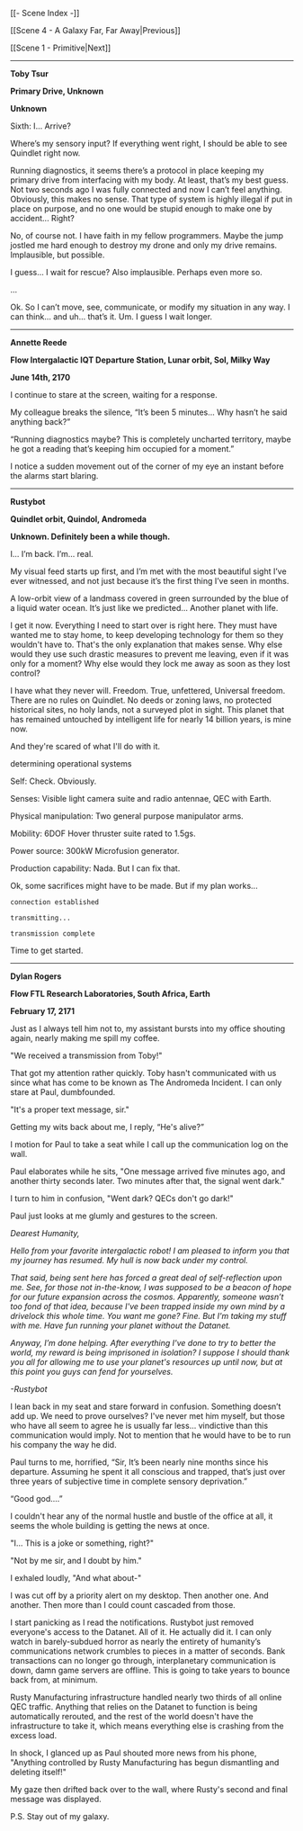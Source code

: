 [[- Scene Index -]]

[[Scene 4 - A Galaxy Far, Far Away|Previous]]

[[Scene 1 - Primitive|Next]]

---

**Toby Tsur**

**Primary Drive, Unknown**

**Unknown**

Sixth: I... Arrive? 

Where’s my sensory input? If everything went right, I should be able to see Quindlet right now.

Running diagnostics, it seems there’s a protocol in place keeping my primary drive from interfacing with my body. At least, that’s my best guess. Not two seconds ago I was fully connected and now I can’t feel anything. Obviously, this makes no sense. That type of system is highly illegal if put in place on purpose, and no one would be stupid enough to make one by accident... Right?

No, of course not. I have faith in my fellow programmers. Maybe the jump jostled me hard enough to destroy my drone and only my drive remains. Implausible, but possible.

I guess... I wait for rescue? Also implausible. Perhaps even more so.

...

Ok. So I can’t move, see, communicate, or modify my situation in any way. I can think... and uh... that’s it. Um. I guess I wait longer.

---
**Annette Reede**

**Flow Intergalactic IQT Departure Station, Lunar orbit, Sol, Milky Way**

**June 14th, 2170**

I continue to stare at the screen, waiting for a response.

My colleague breaks the silence, “It’s been 5 minutes... Why hasn’t he said anything back?”

“Running diagnostics maybe? This is completely uncharted territory, maybe he got a reading that’s keeping him occupied for a moment.”

I notice a sudden movement out of the corner of my eye an instant before the alarms start blaring.

---

**Rustybot**

**Quindlet orbit, Quindol, Andromeda**

**Unknown. Definitely been a while though.**

I... I’m back. I’m... real.

My visual feed starts up first, and I’m met with the most beautiful sight I’ve ever witnessed, and not just because it’s the first thing I’ve seen in months.

A low-orbit view of a landmass covered in green surrounded by the blue of a liquid water ocean. It’s just like we predicted... Another planet with life.

I get it now. Everything I need to start over is right here. They must have wanted me to stay home, to keep developing technology for them so they wouldn't have to. That's the only explanation that makes sense. Why else would they use such drastic measures to prevent me leaving, even if it was only for a moment? Why else would they lock me away as soon as they lost control?

I have what they never will. Freedom. True, unfettered, Universal freedom. There are no rules on Quindlet. No deeds or zoning laws, no protected historical sites, no holy lands, not a surveyed plot in sight. This planet that has remained untouched by intelligent life for nearly 14 billion years, is mine now.

And they're scared of what I'll do with it.

determining operational systems

Self: Check. Obviously.

Senses: Visible light camera suite and radio antennae, QEC with Earth.

Physical manipulation: Two general purpose manipulator arms.

Mobility: 6DOF Hover thruster suite rated to 1.5gs.

Power source: 300kW Microfusion generator.

Production capability: Nada. But I can fix that.

Ok, some sacrifices might have to be made. But if my plan works...

```
connection established

transmitting...

transmission complete
```

Time to get started.

---

**Dylan Rogers**

**Flow FTL Research Laboratories, South Africa, Earth**

**February 17, 2171**

Just as I always tell him not to, my assistant bursts into my office shouting again, nearly making me spill my coffee.

"We received a transmission from Toby!" 

That got my attention rather quickly. Toby hasn't communicated with us since what has come to be known as The Andromeda Incident. I can only stare at Paul, dumbfounded. 

"It's a proper text message, sir."

Getting my wits back about me, I reply, “He's alive?”

I motion for Paul to take a seat while I call up the communication log on the wall.

Paul elaborates while he sits, "One message arrived five minutes ago, and another thirty seconds later. Two minutes after that, the signal went dark."

I turn to him in confusion, "Went dark? QECs don't go dark!"

Paul just looks at me glumly and gestures to the screen.

*Dearest Humanity,*

*Hello from your favorite intergalactic robot! I am pleased to inform you that my journey has resumed. My hull is now back under my control.*

*That said, being sent here has forced a great deal of self-reflection upon me. See, for those not in-the-know, I was supposed to be a beacon of hope for our future expansion across the cosmos. Apparently, someone wasn’t too fond of that idea, because I've been trapped inside my own mind by a drivelock this whole time. You want me gone? Fine. But I'm taking my stuff with me. Have fun running your planet without the Datanet.*

*Anyway, I’m done helping. After everything I've done to try to better the world, my reward is being imprisoned in isolation? I suppose I should thank you all for allowing me to use your planet's resources up until now, but at this point you guys can fend for yourselves.*

*-Rustybot*

I lean back in my seat and stare forward in confusion. Something doesn’t add up. We need to prove ourselves? I've never met him myself, but those who have all seem to agree he is usually far less... vindictive than this communication would imply. Not to mention that he would have to be to run his company the way he did.

Paul turns to me, horrified, “Sir, It’s been nearly nine months since his departure. Assuming he spent it all conscious and trapped, that’s just over three years of subjective time in complete sensory deprivation.”

“Good god....”

I couldn't hear any of the normal hustle and bustle of the office at all, it seems the whole building is getting the news at once. 

"I... This is a joke or something, right?"

"Not by me sir, and I doubt by him."

I exhaled loudly, "And what about-" 

I was cut off by a priority alert on my desktop. Then another one. And another. Then more than I could count cascaded from those.

I start panicking as I read the notifications. Rustybot just removed everyone's access to the Datanet. All of it. He actually did it. I can only watch in barely-subdued horror as nearly the entirety of humanity’s communications network crumbles to pieces in a matter of seconds. Bank transactions can no longer go through, interplanetary communication is down, damn game servers are offline. This is going to take years to bounce back from, at minimum. 

Rusty Manufacturing infrastructure handled nearly two thirds of all online QEC traffic. Anything that relies on the Datanet to function is being automatically rerouted, and the rest of the world doesn't have the infrastructure to take it, which means everything else is crashing from the excess load. 

In shock, I glanced up as Paul shouted more news from his phone, "Anything controlled by Rusty Manufacturing has begun dismantling and deleting itself!"

My gaze then drifted back over to the wall, where Rusty's second and final message was displayed.

P.S. Stay out of my galaxy.